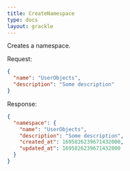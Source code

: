 ```yaml
---
title: CreateNamespace
type: docs
layout: grackle
---
```


Creates a namespace.

Request:

```json
{
  "name": "UserObjects",
  "description": "Some description"
}
```

Response:

```json
{
  "namespace": {
    "name": "UserObjects",
    "description": "Some description",
    "created_at": 1695826239671432000,
    "updated_at": 1695826239671432000
  }
}
```
